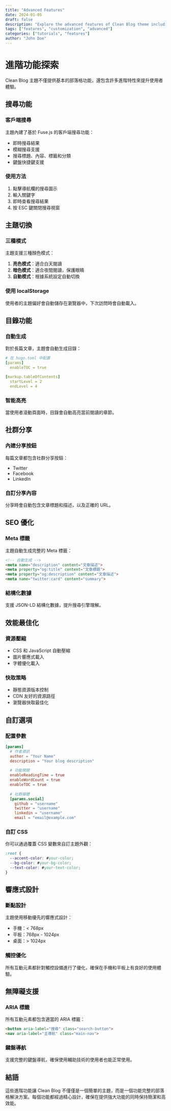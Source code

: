 ```yaml
---
title: "Advanced Features"
date: 2024-01-05
draft: false
description: "Explore the advanced features of Clean Blog theme including search, dark mode, and customization options."
tags: ["features", "customization", "advanced"]
categories: ["tutorials", "features"]
author: "John Doe"
---
```


# 進階功能探索

Clean Blog 主題不僅提供基本的部落格功能，還包含許多進階特性來提升使用者體驗。

## 搜尋功能

### 客戶端搜尋

主題內建了基於 Fuse.js 的客戶端搜尋功能：

- 即時搜尋結果
- 模糊搜尋支援
- 搜尋標題、內容、標籤和分類
- 鍵盤快捷鍵支援

### 使用方法

1. 點擊導航欄的搜尋圖示
2. 輸入關鍵字
3. 即時查看搜尋結果
4. 按 ESC 鍵關閉搜尋視窗

## 主題切換

### 三種模式

主題支援三種顏色模式：

1. **亮色模式**：適合白天閱讀
2. **暗色模式**：適合夜間閱讀，保護眼睛
3. **自動模式**：根據系統設定自動切換

### 使用 localStorage

使用者的主題偏好會自動儲存在瀏覽器中，下次訪問時會自動載入。

## 目錄功能

### 自動生成

對於長篇文章，主題會自動生成目錄：

```yaml
# 在 hugo.toml 中配置
[params]
  enableTOC = true

[markup.tableOfContents]
  startLevel = 2
  endLevel = 4
```

### 智能高亮

當使用者滾動頁面時，目錄會自動高亮當前閱讀的章節。

## 社群分享

### 內建分享按鈕

每篇文章都包含社群分享按鈕：

- Twitter
- Facebook  
- LinkedIn

### 自訂分享內容

分享時會自動包含文章標題和描述，以及正確的 URL。

## SEO 優化

### Meta 標籤

主題自動生成完整的 Meta 標籤：

```html
<!-- 自動生成 -->
<meta name="description" content="文章描述">
<meta property="og:title" content="文章標題">
<meta property="og:description" content="文章描述">
<meta name="twitter:card" content="summary">
```

### 結構化數據

支援 JSON-LD 結構化數據，提升搜尋引擎理解。

## 效能最佳化

### 資源壓縮

- CSS 和 JavaScript 自動壓縮
- 圖片響應式載入
- 字體優化載入

### 快取策略

- 靜態資源版本控制
- CDN 友好的資源路徑
- 瀏覽器快取最佳化

## 自訂選項

### 配置參數

```toml
[params]
  # 作者資訊
  author = "Your Name"
  description = "Your blog description"
  
  # 功能開關
  enableReadingTime = true
  enableWordCount = true
  enableTOC = true
  
  # 社群媒體
  [params.social]
    github = "username"
    twitter = "username" 
    linkedin = "username"
    email = "email@example.com"
```

### 自訂 CSS

你可以通過覆蓋 CSS 變數來自訂主題外觀：

```css
:root {
  --accent-color: #your-color;
  --bg-color: #your-bg-color;
  --text-color: #your-text-color;
}
```

## 響應式設計

### 斷點設計

主題使用移動優先的響應式設計：

- 手機：< 768px
- 平板：768px - 1024px  
- 桌面：> 1024px

### 觸控優化

所有互動元素都針對觸控設備進行了優化，確保在手機和平板上有良好的使用體驗。

## 無障礙支援

### ARIA 標籤

所有互動元素都包含適當的 ARIA 標籤：

```html
<button aria-label="搜尋" class="search-button">
<nav aria-label="主導航" class="main-nav">
```

### 鍵盤導航

支援完整的鍵盤導航，確保使用輔助技術的使用者也能正常使用。

## 結語

這些進階功能讓 Clean Blog 不僅僅是一個簡單的主題，而是一個功能完整的部落格解決方案。每個功能都經過精心設計，確保在提供強大功能的同時保持簡潔和高效能。
